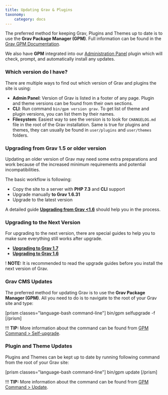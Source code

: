 ```yaml
---
title: Updating Grav & Plugins
taxonomy:
    category: docs
---
```


The preferred method for keeping Grav, Plugins and Themes up to date is to use the **Grav Package Manager (GPM)**. Full information can be found in the [Grav GPM Documentation](../../advanced/grav-gpm).

We also have **GPM** integrated into our [Administration Panel](../../admin-panel) plugin which will check, prompt, and automatically install any updates.

### Which version do I have?

There are multiple ways to find out which version of Grav and plugins the site is using:

* **Admin Panel**: Version of Grav is listed in a footer of any page. Plugin and theme versions can be found from their own sections.
* **CLI**: Run command `bin/gpm version grav`. To get list of theme and plugin versions, you can list them by their names.
* **Filesystem**: Easiest way to see the version is to look for `CHANGELOG.md` file in the root of the Grav installation. Same is true for plugins and themes, they can usually be found in `user/plugins` and `user/themes` folders.

### Upgrading from Grav 1.5 or older version

Updating an older version of Grav may need some extra preparations and work because of the increased minimum requirements and potential incompatibilities.

The basic workflow is following:

- Copy the site to a server with **PHP 7.3** and **CLI** support
- Upgrade manually **to Grav 1.6.31**
- Upgrade to the latest version

A detailed guide **[Upgrading from Grav <1.6](/advanced/grav-development/grav-15-upgrade-guide)** should help you in the process.

### Upgrading to the Next Version

For upgrading to the next version, there are special guides to help you to make sure everything still works after upgrade.

- **[Upgrading to Grav 1.7](/advanced/grav-development/grav-17-upgrade-guide)**
- **[Upgrading to Grav 1.6](/advanced/grav-development/grav-16-upgrade-guide)**

! **NOTE:** It is recommended to read the upgrade guides before you install the next version of Grav.

### Grav CMS Updates

The preferred method for updating Grav is to use the **Grav Package Manager (GPM)**. All you need to do  is to navigate to the root of your Grav site and type:

[prism classes="language-bash command-line"]
bin/gpm selfupgrade -f
[/prism]

!!! **TIP:** More information about the command can be found from [GPM Command > Self-upgrade](/cli-console/grav-cli-gpm#self-upgrade).

### Plugin and Theme Updates

Plugins and Themes can be kept up to date by running following command from the root of your Grav site:

[prism classes="language-bash command-line"]
bin/gpm update
[/prism]

!!! **TIP:** More information about the command can be found from [GPM Command > Update](/cli-console/grav-cli-gpm#update).
